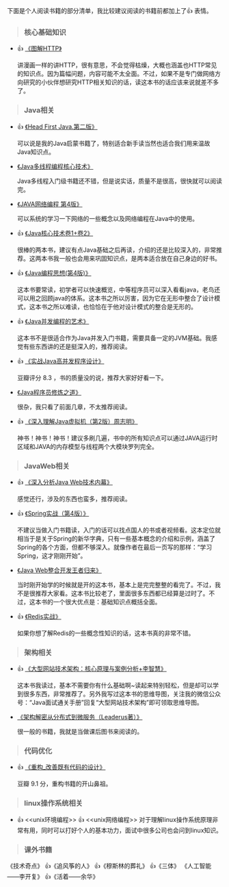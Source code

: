 下面是个人阅读书籍的部分清单，我比较建议阅读的书籍前都加上了:thumbsup: 表情。
> ### 核心基础知识

- :thumbsup: [《图解HTTP》](https://book.douban.com/subject/25863515/)

  讲漫画一样的讲HTTP，很有意思，不会觉得枯燥，大概也涵盖也HTTP常见的知识点。因为篇幅问题，内容可能不太全面。不过，如果不是专门做网络方向研究的小伙伴想研究HTTP相关知识的话，读这本书的话应该来说就差不多了。

> ### Java相关

- :thumbsup: [《Head First Java.第二版》](https://book.douban.com/subject/2000732/)

  可以说是我的Java启蒙书籍了，特别适合新手读当然也适合我们用来温故Java知识点。
  
- [《Java多线程编程核心技术》](https://book.douban.com/subject/26555197/)

  Java多线程入门级书籍还不错，但是说实话，质量不是很高，很快就可以阅读完。

- [《JAVA网络编程 第4版》](https://book.douban.com/subject/26259017/)

  可以系统的学习一下网络的一些概念以及网络编程在Java中的使用。
 
- :thumbsup: [《Java核心技术卷1+卷2》](https://book.douban.com/subject/25762168/)
  
  很棒的两本书，建议有点Java基础之后再读，介绍的还是比较深入的，非常推荐。这两本书我一般也会用来巩固知识点，是两本适合放在自己身边的好书。

- :thumbsup: [《Java编程思想(第4版)》](https://book.douban.com/subject/2130190/)

  这本书要常读，初学者可以快速概览，中等程序员可以深入看看java，老鸟还可以用之回顾java的体系。这本书之所以厉害，因为它在无形中整合了设计模式，这本书之所以难读，也恰恰在于他对设计模式的整合是无形的。
  
- :thumbsup: [《Java并发编程的艺术》](https://book.douban.com/subject/26591326/)
  
  这本书不是很适合作为Java并发入门书籍，需要具备一定的JVM基础。我感觉有些东西讲的还是挺深入的，推荐阅读。
- :thumbsup: [《实战Java高并发程序设计》](https://book.douban.com/subject/26663605/)
  
    豆瓣评分 8.3 ，书的质量没的说，推荐大家好好看一下。

- [《Java程序员修炼之道》](https://book.douban.com/subject/24841235/)

  很杂，我只看了前面几章，不太推荐阅读。
 
- :thumbsup: [《深入理解Java虚拟机（第2版）周志明》](https://book.douban.com/subject/24722612/)

  神书！神书！神书！建议多刷几遍，书中的所有知识点可以通过JAVA运行时区域和JAVA的内存模型与线程两个大模块罗列完全。 

> ### JavaWeb相关

- :thumbsup: [《深入分析Java Web技术内幕》](https://book.douban.com/subject/25953851/)

  感觉还行，涉及的东西也蛮多，推荐阅读。

- :thumbsup: [《Spring实战（第4版）》](https://book.douban.com/subject/26767354/)

  不建议当做入门书籍读，入门的话可以找点国人的书或者视频看。这本定位就相当于是关于Spring的新华字典，只有一些基本概念的介绍和示例，涵盖了Spring的各个方面，但都不够深入。就像作者在最后一页写的那样：“学习Spring，这才刚刚开始”。

- [《Java Web整合开发王者归来》](https://book.douban.com/subject/4189495/)

  当时刚开始学的时候就是开的这本书，基本上是完完整整的看完了。不过，我不是很推荐大家看。这本书比较老了，里面很多东西都已经算是过时了。不过，这本书的一个很大优点是：基础知识点概括全面。

- :thumbsup: [《Redis实战》](https://book.douban.com/subject/26612779/)

   如果你想了解Redis的一些概念性知识的话，这本书真的非常不错。

> ### 架构相关

- :thumbsup: [《大型网站技术架构：核心原理与案例分析+李智慧》](https://book.douban.com/subject/25723064/)

  这本书我读过，基本不需要你有什么基础啊~读起来特别轻松，但是却可以学到很多东西，非常推荐了。另外我写过这本书的思维导图，关注我的微信公众号：“Java面试通关手册”回复“大型网站技术架构”即可领取思维导图。

- [《架构解密从分布式到微服务（Leaderus著）》](https://book.douban.com/subject/27081188/)
  
  很一般的书籍，我就是当做课后图书来阅读的。

> ### 代码优化

- :thumbsup: [《重构_改善既有代码的设计》](https://book.douban.com/subject/4262627/)

   豆瓣 9.1 分，重构书籍的开山鼻祖。
> ### linux操作系统相关
- :thumbsup: <<unix环境编程>> :thumbsup: <<unix网络编程>> 
  对于理解linux操作系统原理非常有用，同时可以打好个人的基本功力，面试中很多公司也会问到linux知识。
> ### 课外书籍

《技术奇点》 :thumbsup:《追风筝的人》 :thumbsup:《穆斯林的葬礼》  :thumbsup:《三体》 《人工智能——李开复》
:thumbsup:《活着——余华》  




